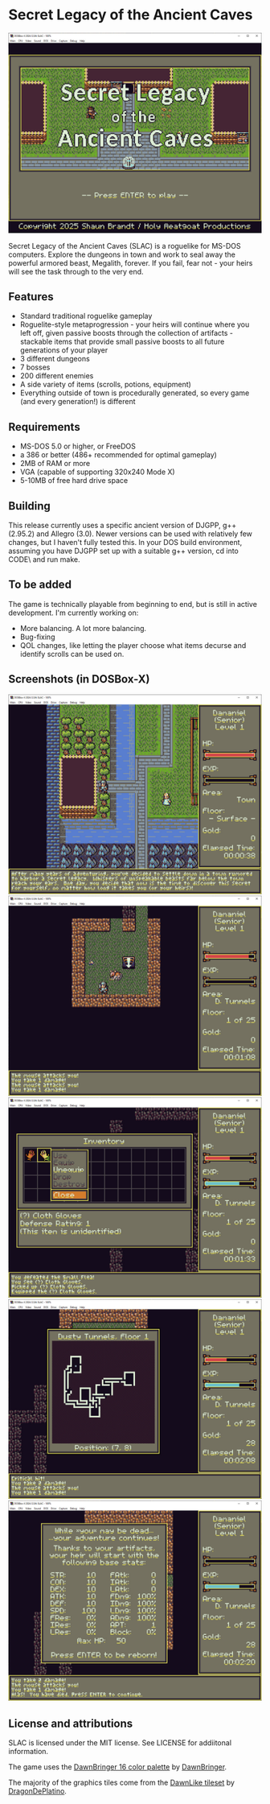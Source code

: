 # Secret Legacy of the Ancient Caves

![title](https://github.com/Damaniel/SLAC/blob/e4051db73e167a9445f58a05d92c9d190dbbed1f/RES/IMAGES/screenshots/title.jpg)

Secret Legacy of the Ancient Caves (SLAC) is a roguelike for MS-DOS computers.  Explore the dungeons in town and work to seal away the powerful armored beast, Megalith, forever.  If you fail, fear not - your heirs will see the task through to the very end.

## Features
- Standard traditional roguelike gameplay
- Roguelite-style metaprogression - your heirs will continue where you left off, given passive boosts through the collection of artifacts - stackable items that provide small passive boosts to all future generations of your player
- 3 different dungeons
- 7 bosses
- 200 different enemies
- A side variety of items (scrolls, potions, equipment)
- Everything outside of town is procedurally generated, so every game (and every generation!) is different

## Requirements
- MS-DOS 5.0 or higher, or FreeDOS
- a 386 or better (486+ recommended for optimal gameplay)
- 2MB of RAM or more
- VGA (capable of supporting 320x240 Mode X)
- 5-10MB of free hard drive space

## Building
This release currently uses a specific ancient version of DJGPP, g++ (2.95.2) and Allegro (3.0).  Newer versions can be used with relatively few changes, but I haven't fully tested this.  In your DOS build environment, assuming you have DJGPP set up with a suitable g++ version, cd into CODE\ and run make.

## To be added

The game is technically playable from beginning to end, but is still in active development.  I'm currently working on:

- More balancing.  A lot more balancing.
- Bug-fixing
- QOL changes, like letting the player choose what items decurse and identify scrolls can be used on.

## Screenshots (in DOSBox-X)

![in town](https://github.com/Damaniel/SLAC/blob/e4051db73e167a9445f58a05d92c9d190dbbed1f/RES/IMAGES/screenshots/screen1.jpg)
![fighting enemies](https://github.com/Damaniel/SLAC/blob/e4051db73e167a9445f58a05d92c9d190dbbed1f/RES/IMAGES/screenshots/screen2.jpg)
![inventory](https://github.com/Damaniel/SLAC/blob/e4051db73e167a9445f58a05d92c9d190dbbed1f/RES/IMAGES/screenshots/screen3.jpg)
![map](https://github.com/Damaniel/SLAC/blob/e4051db73e167a9445f58a05d92c9d190dbbed1f/RES/IMAGES/screenshots/screen4.jpg)
![death screen](https://github.com/Damaniel/SLAC/blob/e4051db73e167a9445f58a05d92c9d190dbbed1f/RES/IMAGES/screenshots/screen5.jpg)

## License and attributions

SLAC is licensed under the MIT license.  See LICENSE for addiitonal information.

The game uses the [DawnBringer 16 color palette](https://lospec.com/palette-list/dawnbringer-16) by [DawnBringer](https://pixeljoint.com/p/23821.htm).

The majority of the graphics tiles come from the [DawnLike tileset](https://opengameart.org/content/dawnlike-16x16-universal-rogue-like-tileset-v181) by [DragonDePlatino](https://opengameart.org/users/dragondeplatino).